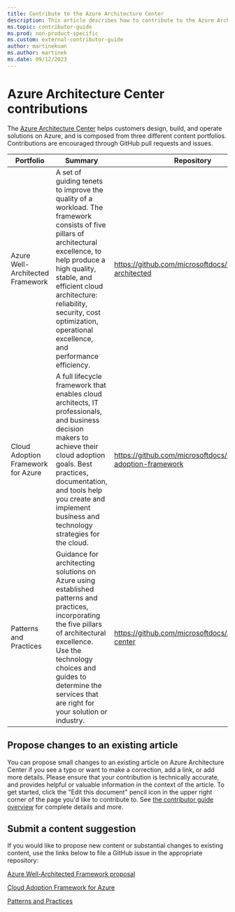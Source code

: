 ```yaml
---
title: Contribute to the Azure Architecture Center
description: This article describes how to contribute to the Azure Architecture Center.
ms.topic: contributor-guide
ms.prod: non-product-specific
ms.custom: external-contributor-guide
author: martinekuan
ms.author: martinek
ms.date: 09/12/2023
---
```


# Azure Architecture Center contributions

The [Azure Architecture Center](/azure/architecture) helps customers design, build, and operate solutions on Azure, and is composed from three different content portfolios. Contributions are encouraged through GitHub pull requests and issues. 

| Portfolio | Summary | Repository | 
|-----------|---------|------------|
| Azure Well-Architected Framework | A set of guiding tenets to improve the quality of a workload. The framework consists of five pillars of architectural excellence, to help produce a high quality, stable, and efficient cloud architecture: reliability, security, cost optimization, operational excellence, and performance efficiency. | https://github.com/microsoftdocs/well-architected |
| Cloud Adoption Framework for Azure | A full lifecycle framework that enables cloud architects, IT professionals, and business decision makers to achieve their cloud adoption goals. Best practices, documentation, and tools help you create and implement business and technology strategies for the cloud. | https://github.com/microsoftdocs/cloud-adoption-framework |
| Patterns and Practices | Guidance for architecting solutions on Azure using established patterns and practices, incorporating the five pillars of architectural excellence. Use the technology choices and guides to determine the services that are right for your solution or industry. | https://github.com/microsoftdocs/architecture-center | 

## Propose changes to an existing article

You can propose small changes to an existing article on Azure Architecture Center if you see a typo or want to make a correction, add a link, or add more details. Please ensure that your contribution is technically accurate, and provides helpful or valuable information in the context of the article. To get started, click the "Edit this document" pencil icon in the upper right corner of the page you'd like to contribute to. See [the contributor guide overview](../index.md#quick-edits-to-documentation) for complete details and more.

## Submit a content suggestion

If you would like to propose new content or substantial changes to existing content, use the links below to file a GitHub issue in the appropriate repository:

[Azure Well-Architected Framework proposal](https://github.com/MicrosoftDocs/well-architected/issues/new?title=Content%20suggestion&body=Provide%20a%20detailed%20description%20of%20your%20proposal,%20including%20links%20to%20related%20or%20impacted%20articles,%20and%20any%20relevant%20attachments:)

[Cloud Adoption Framework for Azure](https://github.com/MicrosoftDocs/cloud-adoption-framework/issues/new?title=Content%20suggestion&body=Provide%20a%20detailed%20description%20of%20your%20proposal,%20including%20links%20to%20related%20or%20impacted%20articles,%20and%20any%20relevant%20attachments:)

[Patterns and Practices](https://github.com/MicrosoftDocs/architecture-center-pr/issues/new?title=Content%20suggestion&body=Provide%20a%20detailed%20description%20of%20your%20proposal,%20including%20links%20to%20related%20or%20impacted%20articles,%20and%20any%20relevant%20attachments:)